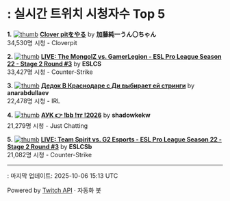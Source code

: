 # : 실시간 트위치 시청자수 Top 5

**1.** [![thumb](https://static-cdn.jtvnw.net/previews-ttv/live_user_kato_junichi0817-320x180.jpg)](https://twitch.tv/加藤純一うん〇ちゃん)
**[Clover pitをやる](https://twitch.tv/加藤純一うん〇ちゃん)** by **加藤純一うん〇ちゃん**<br>34,530명 시청  - Cloverpit

**2.** [![thumb](https://static-cdn.jtvnw.net/previews-ttv/live_user_eslcs-320x180.jpg)](https://twitch.tv/ESLCS)
**[LIVE: The MongolZ vs. GamerLegion - ESL Pro League Season 22 - Stage 2 Round #3](https://twitch.tv/ESLCS)** by **ESLCS**<br>33,427명 시청  - Counter-Strike

**3.** [![thumb](https://static-cdn.jtvnw.net/previews-ttv/live_user_anarabdullaev-320x180.jpg)](https://twitch.tv/anarabdullaev)
**[Дедок В Краснодаре с Ди выбирает ей стринги](https://twitch.tv/anarabdullaev)** by **anarabdullaev**<br>22,478명 시청  - IRL

**4.** [![thumb](https://static-cdn.jtvnw.net/previews-ttv/live_user_shadowkekw-320x180.jpg)](https://twitch.tv/shadowkekw)
**[АУК 👉 !bb !тг !2026](https://twitch.tv/shadowkekw)** by **shadowkekw**<br>21,279명 시청  - Just Chatting

**5.** [![thumb](https://static-cdn.jtvnw.net/previews-ttv/live_user_eslcsb-320x180.jpg)](https://twitch.tv/ESLCSb)
**[LIVE: Team Spirit vs. G2 Esports - ESL Pro League Season 22 - Stage 2 Round #3](https://twitch.tv/ESLCSb)** by **ESLCSb**<br>21,082명 시청  - Counter-Strike


---
: 마지막 업데이트: 2025-10-06 15:13 UTC

Powered by [Twitch API](https://dev.twitch.tv/docs/api/reference) · 자동화 봇
